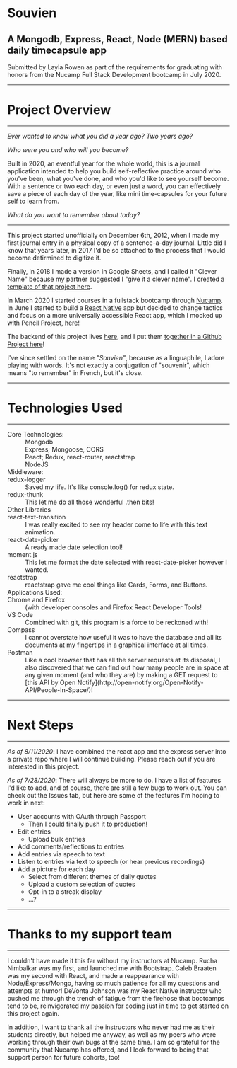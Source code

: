# Souvien
## A Mongodb, Express, React, Node (MERN) based daily timecapsule app
Submitted by Layla Rowen as part of the requirements for graduating with honors from the Nucamp Full Stack Development bootcamp in July 2020.
_________________________
# Project Overview
_________________________
*Ever wanted to know what you did a year ago? Two years ago?*

*Who were you and who will you become?*

Built in 2020, an eventful year for the whole world, this is a journal application intended to help you build self-reflective practice around who you've been, what you've done, and who you'd like to see yourself become. With a sentence or two each day, or even just a word, you can effectively save a piece of each day of the year, like mini time-capsules for your future self to learn from.

*What do you want to remember about today?*
_________________________

This project started unofficially on December 6th, 2012, when I made my first journal entry in a physical copy of a sentence-a-day journal. Little did I know that years later, in 2017 I'd be so attached to the process that I would become detirmined to digitize it.

Finally, in 2018 I made a version in Google Sheets, and I called it "Clever Name" because my partner suggested I "give it a clever name". I created a [template of that project here](https://docs.google.com/spreadsheets/d/1LD71BD6aUxX25YVJqcQh-Q-cku1yHdZt9FS68_XO_dw/edit?usp=sharing).

In March 2020 I started courses in a fullstack bootcamp through [Nucamp](https://www.nucamp.co/). In June I started to build a [React Native](https://github.com/laylar/clevername-react-native) app but decided to change tactics and focus on a more universally accessible React app, which I mocked up with Pencil Project, [here](https://drive.google.com/file/d/1uzEYudYV_hYKOfp3XdAIQV_Ssyk13L3g/view?usp=sharing)! 

The backend of this project lives [here](https://github.com/laylar/souvien-server), and I put them [together in a Github Project here](https://github.com/users/laylar/projects/1)!

I've since settled on the name *"Souvien"*, because as a linguaphile, I adore playing with words. It's not exactly a conjugation of "souvenir", which means "to remember" in French, but it's close.

_________________________
# Technologies Used
_________________________
<dl>
  <dt>Core Technologies:</dt>
<dd>Mongodb</dd>
<dd>Express; Mongoose, CORS</dd>
<dd>React; Redux, react-router, reactstrap</dd>
<dd>NodeJS</dd>

<dt>Middleware:</dt>
redux-logger
<dd>Saved my life. It's like console.log() for redux state.</dd>
redux-thunk
<dd>This let me do all those wonderful .then bits!</dd>

<dt>Other Libraries</dt>
react-text-transition
<dd>I was really excited to see my header come to life with this text animation.</dd>
react-date-picker
<dd>A ready made date selection tool!</dd>
moment.js
<dd>This let me format the date selected with react-date-picker however I wanted.</dd>
reactstrap
<dd>reactstrap gave me cool things like Cards, Forms, and Buttons.</dd>

<dt>Applications Used:</dt>
Chrome and Firefox
<dd>(with developer consoles and Firefox React Developer Tools!</dd>
VS Code
<dd>Combined with git, this program is a force to be reckoned with!</dd>
Compass
<dd>I cannot overstate how useful it was to have the database and all its documents at my fingertips in a graphical interface at all times.</dd>
Postman
<dd>Like a cool browser that has all the server requests at its disposal, I also discovered that we can find out how many people are in space at any given moment (and who they are) by making a GET request to [this API by Open Notify](http://open-notify.org/Open-Notify-API/People-In-Space/)!</dd>
</dl>

_________________________
# Next Steps
_________________________

*As of 8/11/2020*: I have combined the react app and the express server into a private repo where I will continue building. Please reach out if you are interested in this project.

*As of 7/28/2020*: There will always be more to do. I have a list of features I'd like to add, and of course, there are still a few bugs to work out. You can check out the Issues tab, but here are some of the features I'm hoping to work in next:
   * User accounts with OAuth through Passport 
	    * Then I could finally push it to production!
   * Edit entries
	 * Upload bulk entries
   * Add comments/reflections to entries
   * Add entries via speech to text
   * Listen to entries via text to speech (or hear previous recordings)
   * Add a picture for each day
	 * Select from different themes of daily quotes
	 * Upload a custom selection of quotes
	 * Opt-in to a streak display
	 * ...?
   
_________________________
# Thanks to my support team
_________________________
I couldn't have made it this far without my instructors at Nucamp. Rucha Nimbalkar was my first, and launched me with Bootstrap. Caleb Braaten was my second with React, and made a reappearance with Node/Express/Mongo, having so much patience for all my questions and attempts at humor! DeVonta Johnson was my React Native instructor who pushed me through the trench of fatigue from the firehose that bootcamps tend to be, reinvigorated my passion for coding just in time to get started on this project again.

In addition, I want to thank all the instructors who never had me as their students directly, but helped me anyway, as well as my peers who were working through their own bugs at the same time. I am so grateful for the community that Nucamp has offered, and I look forward to being that support person for future cohorts, too!
